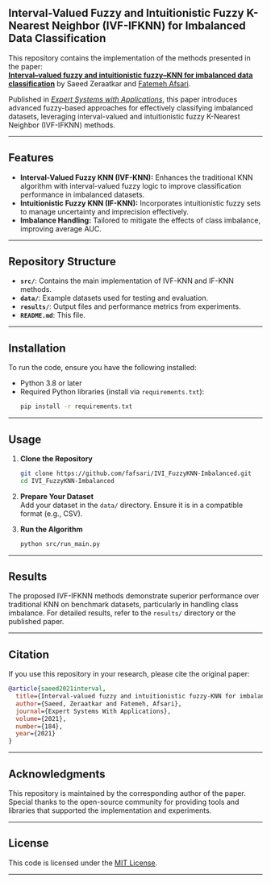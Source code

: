 ## Interval-Valued Fuzzy and Intuitionistic Fuzzy K-Nearest Neighbor (IVF-IFKNN) for Imbalanced Data Classification  

This repository contains the implementation of the methods presented in the paper:  
**[Interval–valued fuzzy and intuitionistic fuzzy–KNN for imbalanced data classification](https://www.sciencedirect.com/science/article/pii/S0957417421009209)** by Saeed Zeraatkar and [Fatemeh Afsari](mailto:f.afsari@ufl.edu).  

Published in *[Expert Systems with Applications](https://www.sciencedirect.com/journal/expert-systems-with-applications)*, this paper introduces advanced fuzzy-based approaches for effectively classifying imbalanced datasets, leveraging interval-valued and intuitionistic fuzzy K-Nearest Neighbor (IVF-IFKNN) methods.  

---

## Features  

- **Interval-Valued Fuzzy KNN (IVF-KNN):** Enhances the traditional KNN algorithm with interval-valued fuzzy logic to improve classification performance in imbalanced datasets.  
- **Intuitionistic Fuzzy KNN (IF-KNN):** Incorporates intuitionistic fuzzy sets to manage uncertainty and imprecision effectively.  
- **Imbalance Handling:** Tailored to mitigate the effects of class imbalance, improving average AUC.  

---

## Repository Structure  

- **`src/`**: Contains the main implementation of IVF-KNN and IF-KNN methods.  
- **`data/`**: Example datasets used for testing and evaluation.
- **`results/`**: Output files and performance metrics from experiments.  
- **`README.md`**: This file.  

---

## Installation  

To run the code, ensure you have the following installed:  

- Python 3.8 or later  
- Required Python libraries (install via `requirements.txt`):  
  ```bash  
  pip install -r requirements.txt  
  ```  

---

## Usage  

1. **Clone the Repository**  
   ```bash  
   git clone https://github.com/fafsari/IVI_FuzzyKNN-Imbalanced.git  
   cd IVI_FuzzyKNN-Imbalanced 
   ```  

2. **Prepare Your Dataset**  
   Add your dataset in the `data/` directory. Ensure it is in a compatible format (e.g., CSV).  

3. **Run the Algorithm**  
   ```bash  
   python src/run_main.py   
   ``` 

---

## Results  

The proposed IVF-IFKNN methods demonstrate superior performance over traditional KNN on benchmark datasets, particularly in handling class imbalance. For detailed results, refer to the `results/` directory or the published paper.  

---

## Citation  

If you use this repository in your research, please cite the original paper:  

```bibtex  
@article{saeed2021interval,
  title={Interval-valued fuzzy and intuitionistic fuzzy-KNN for imbalanced data classification [J]},
  author={Saeed, Zeraatkar and Fatemeh, Afsari},
  journal={Expert Systems With Applications},
  volume={2021},
  number={184},
  year={2021}
}  
```  

---

## Acknowledgments  

This repository is maintained by the corresponding author of the paper. Special thanks to the open-source community for providing tools and libraries that supported the implementation and experiments.  

---

## License  

This code is licensed under the [MIT License](LICENSE).  

---  
